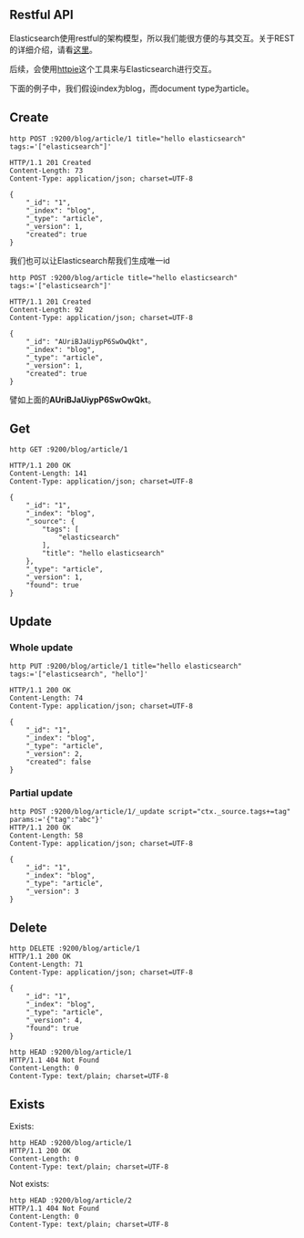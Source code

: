 ## Restful API

Elasticsearch使用restful的架构模型，所以我们能很方便的与其交互。关于REST的详细介绍，请看[这里](http://en.wikipedia.org/wiki/Representational_state_transfer)。

后续，会使用[httpie](https://github.com/jakubroztocil/httpie)这个工具来与Elasticsearch进行交互。

下面的例子中，我们假设index为blog，而document type为article。

## Create

```
http POST :9200/blog/article/1 title="hello elasticsearch" tags:='["elasticsearch"]'

HTTP/1.1 201 Created
Content-Length: 73
Content-Type: application/json; charset=UTF-8

{
    "_id": "1", 
    "_index": "blog", 
    "_type": "article", 
    "_version": 1, 
    "created": true
}
```

我们也可以让Elasticsearch帮我们生成唯一id

```
http POST :9200/blog/article title="hello elasticsearch" tags:='["elasticsearch"]'

HTTP/1.1 201 Created
Content-Length: 92
Content-Type: application/json; charset=UTF-8

{
    "_id": "AUriBJaUiypP6SwOwQkt", 
    "_index": "blog", 
    "_type": "article", 
    "_version": 1, 
    "created": true
}

```

譬如上面的**AUriBJaUiypP6SwOwQkt**。

## Get

```
http GET :9200/blog/article/1

HTTP/1.1 200 OK
Content-Length: 141
Content-Type: application/json; charset=UTF-8

{
    "_id": "1", 
    "_index": "blog", 
    "_source": {
        "tags": [
            "elasticsearch"
        ], 
        "title": "hello elasticsearch"
    }, 
    "_type": "article", 
    "_version": 1, 
    "found": true
}
```

## Update

### Whole update

```
http PUT :9200/blog/article/1 title="hello elasticsearch" tags:='["elasticsearch", "hello"]'

HTTP/1.1 200 OK
Content-Length: 74
Content-Type: application/json; charset=UTF-8

{
    "_id": "1", 
    "_index": "blog", 
    "_type": "article", 
    "_version": 2, 
    "created": false
}

```

### Partial update

```
http POST :9200/blog/article/1/_update script="ctx._source.tags+=tag" params:='{"tag":"abc"}'
HTTP/1.1 200 OK
Content-Length: 58
Content-Type: application/json; charset=UTF-8

{
    "_id": "1", 
    "_index": "blog", 
    "_type": "article", 
    "_version": 3
}
```


## Delete

```
http DELETE :9200/blog/article/1
HTTP/1.1 200 OK
Content-Length: 71
Content-Type: application/json; charset=UTF-8

{
    "_id": "1", 
    "_index": "blog", 
    "_type": "article", 
    "_version": 4, 
    "found": true
}

http HEAD :9200/blog/article/1
HTTP/1.1 404 Not Found
Content-Length: 0
Content-Type: text/plain; charset=UTF-8
```

## Exists

Exists:

```
http HEAD :9200/blog/article/1
HTTP/1.1 200 OK
Content-Length: 0
Content-Type: text/plain; charset=UTF-8
```

Not exists:

```
http HEAD :9200/blog/article/2
HTTP/1.1 404 Not Found
Content-Length: 0
Content-Type: text/plain; charset=UTF-8
```


